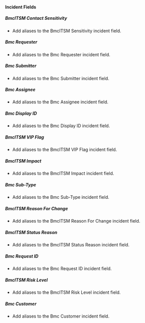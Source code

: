 
#### Incident Fields

##### BmcITSM Contact Sensitivity

- Add aliases to the BmcITSM Sensitivity incident field.
##### Bmc Requester

- Add aliases to the Bmc Requester incident field.
##### Bmc Submitter

- Add aliases to the Bmc Submitter incident field.
##### Bmc Assignee

- Add aliases to the Bmc Assignee incident field.
##### Bmc Display ID

- Add aliases to the Bmc Display ID incident field.
##### BmcITSM VIP Flag

- Add aliases to the BmcITSM VIP Flag incident field.
##### BmcITSM Impact

- Add aliases to the BmcITSM Impact incident field.
##### Bmc Sub-Type

- Add aliases to the Bmc Sub-Type incident field.
##### BmcITSM Reason For Change

- Add aliases to the BmcITSM Reason For Change incident field.
##### BmcITSM Status Reason

- Add aliases to the BmcITSM Status Reason incident field.
##### Bmc Request ID

- Add aliases to the Bmc Request ID incident field.
##### BmcITSM Risk Level

- Add aliases to the BmcITSM Risk Level incident field.
##### Bmc Customer

- Add aliases to the Bmc Customer incident field.
